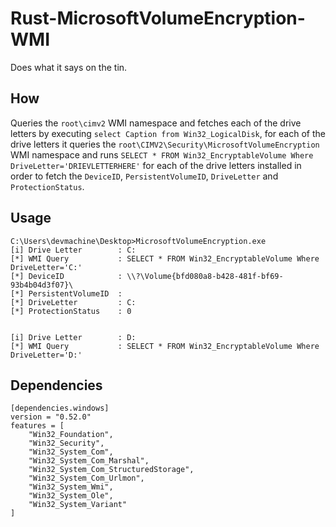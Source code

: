 # Rust-MicrosoftVolumeEncryption-WMI
Does what it says on the tin.

## How
Queries the `root\cimv2` WMI namespace and fetches each of the drive letters by executing `select Caption from Win32_LogicalDisk`, for each of the drive letters it queries the `root\CIMV2\Security\MicrosoftVolumeEncryption` WMI namespace and runs `SELECT * FROM Win32_EncryptableVolume Where DriveLetter='DRIEVLETTERHERE'` for each of the drive letters installed in order to fetch the `DeviceID`, `PersistentVolumeID`, `DriveLetter` and `ProtectionStatus`.

## Usage 
```
C:\Users\devmachine\Desktop>MicrosoftVolumeEncryption.exe
[i] Drive Letter        : C:
[*] WMI Query           : SELECT * FROM Win32_EncryptableVolume Where DriveLetter='C:'
[*] DeviceID            : \\?\Volume{bfd080a8-b428-481f-bf69-93b4b04d3f07}\
[*] PersistentVolumeID  :
[*] DriveLetter         : C:
[*] ProtectionStatus    : 0


[i] Drive Letter        : D:
[*] WMI Query           : SELECT * FROM Win32_EncryptableVolume Where DriveLetter='D:'
```


## Dependencies 
```
[dependencies.windows]
version = "0.52.0"
features = [
    "Win32_Foundation",
    "Win32_Security",
    "Win32_System_Com",
    "Win32_System_Com_Marshal",
    "Win32_System_Com_StructuredStorage",
    "Win32_System_Com_Urlmon",
    "Win32_System_Wmi",
    "Win32_System_Ole",
    "Win32_System_Variant"
]
```
